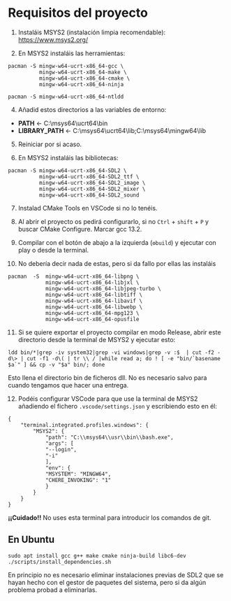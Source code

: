 # Requisitos del proyecto

1) Instaláis MSYS2 (instalación limpia recomendable): https://www.msys2.org/

2) En MSYS2 instaláis las herramientas:

```shell
pacman -S mingw-w64-ucrt-x86_64-gcc \
          mingw-w64-ucrt-x86_64-make \
          mingw-w64-ucrt-x86_64-cmake \
          mingw-w64-ucrt-x86_64-ninja

pacman -S mingw-w64-ucrt-x86_64-ntldd
```

4) Añadid estos directorios a las variables de entorno:

 - **PATH** ← C:\msys64\ucrt64\bin
 - **LIBRARY_PATH** ← C:\msys64\ucrt64\lib;C:\msys64\mingw64\lib

5) Reiniciar por si acaso.

6) En MSYS2 instaláis las bibliotecas:

```shell
pacman -S mingw-w64-ucrt-x86_64-SDL2 \
          mingw-w64-ucrt-x86_64-SDL2_ttf \
          mingw-w64-ucrt-x86_64-SDL2_image \
          mingw-w64-ucrt-x86_64-SDL2_mixer \
          mingw-w64-ucrt-x86_64-SDL2_sound
```

7) Instalad CMake Tools en VSCode si no lo tenéis.

8) Al abrir el proyecto os pedirá configurarlo, si no `Ctrl` + `shift` + `P`
   y buscar CMake Configure. Marcar gcc 13.2.

9) Compilar con el botón de abajo a la izquierda (`⚙️build`) y ejecutar con play
   o desde la terminal.

10) No debería decir nada de estas, pero si da fallo por ellas las instaláis

```shell
pacman  -S  mingw-w64-ucrt-x86_64-libpng \
            mingw-w64-ucrt-x86_64-libjxl \
            mingw-w64-ucrt-x86_64-libjpeg-turbo \
            mingw-w64-ucrt-x86_64-libtiff \
            mingw-w64-ucrt-x86_64-libavif \
            mingw-w64-ucrt-x86_64-libwebp \
            mingw-w64-ucrt-x86_64-mpg123 \
            mingw-w64-ucrt-x86_64-opusfile
```

11) Si se quiere exportar el proyecto compilar en modo Release, abrir este
    directorio desde la terminal de MSYS2 y ejecutar esto:

```shell
ldd bin/*|grep -iv system32|grep -vi windows|grep -v :$  | cut -f2 -d\> | cut -f1 -d\( | tr \\ / |while read a; do ! [ -e "bin/`basename $a`" ] && cp -v "$a" bin/; done
```

Esto llena el directorio bin de ficheros dll. No es necesario salvo para cuando
tengamos que hacer una entrega.

12) Podéis configurar VSCode para que use la terminal de MSYS2 añadiendo el fichero
    `.vscode/settings.json` y escribiendo esto en él:

```
{
    "terminal.integrated.profiles.windows": {
        "MSYS2": {
            "path": "C:\\msys64\\usr\\bin\\bash.exe",
            "args": [
            "--login",
            "-i"
            ],
            "env": {
            "MSYSTEM": "MINGW64",
            "CHERE_INVOKING": "1"
            }
        }
    }
}
```

**¡¡Cuidado!!** No uses esta terminal para introducir los comandos de git.

## En Ubuntu

```
sudo apt install gcc g++ make cmake ninja-build libc6-dev
./scripts/install_dependencies.sh
```

En principio no es necesario eliminar instalaciones previas de SDL2 que se
hayan hecho con el gestor de paquetes del sistema, pero si da algún problema
probad a eliminarlas.
